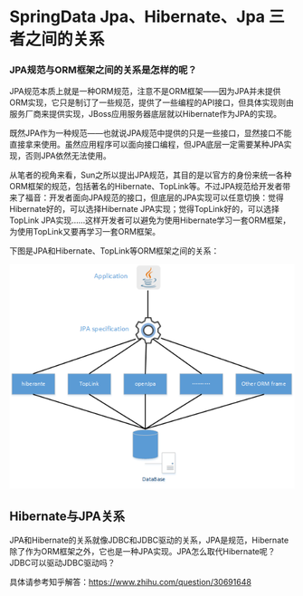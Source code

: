 # SpringData Jpa、Hibernate、Jpa 三者之间的关系

### JPA规范与ORM框架之间的关系是怎样的呢？

JPA规范本质上就是一种ORM规范，注意不是ORM框架——因为JPA并未提供ORM实现，它只是制订了一些规范，提供了一些编程的API接口，但具体实现则由服务厂商来提供实现，JBoss应用服务器底层就以Hibernate作为JPA的实现。

既然JPA作为一种规范——也就说JPA规范中提供的只是一些接口，显然接口不能直接拿来使用。虽然应用程序可以面向接口编程，但JPA底层一定需要某种JPA实现，否则JPA依然无法使用。

从笔者的视角来看，Sun之所以提出JPA规范，其目的是以官方的身份来统一各种ORM框架的规范，包括著名的Hibernate、TopLink等。不过JPA规范给开发者带来了福音：开发者面向JPA规范的接口，但底层的JPA实现可以任意切换：觉得Hibernate好的，可以选择Hibernate JPA实现；觉得TopLink好的，可以选择TopLink JPA实现……这样开发者可以避免为使用Hibernate学习一套ORM框架，为使用TopLink又要再学习一套ORM框架。

下图是JPA和Hibernate、TopLink等ORM框架之间的关系：

![](/assets/import-jpa-01.png)



## Hibernate与JPA关系

JPA和Hibernate的关系就像JDBC和JDBC驱动的关系，JPA是规范，Hibernate除了作为ORM框架之外，它也是一种JPA实现。JPA怎么取代Hibernate呢？JDBC可以驱动JDBC驱动吗？

具体请参考知乎解答：https://www.zhihu.com/question/30691648

